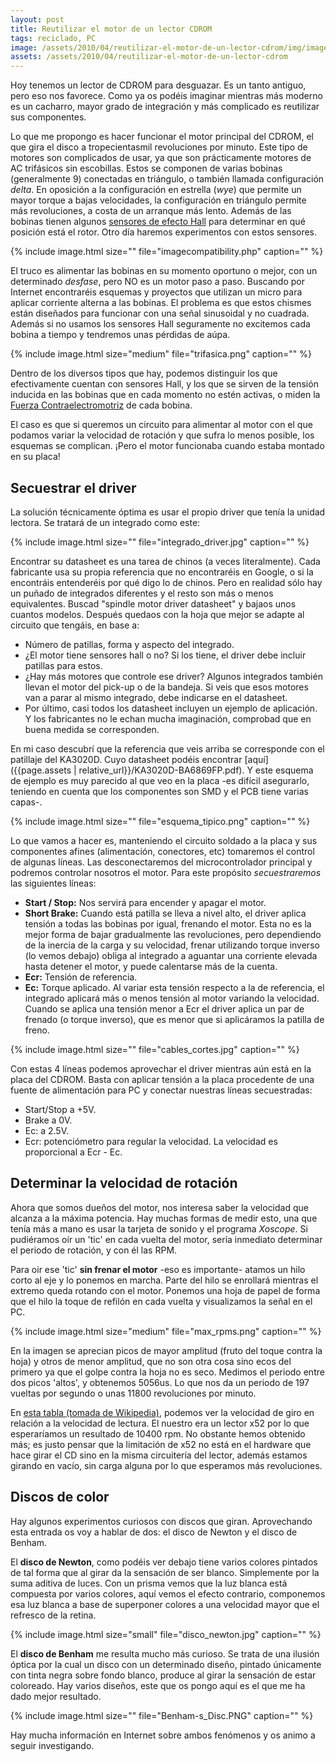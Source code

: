 ```yaml
---
layout: post
title: Reutilizar el motor de un lector CDROM
tags: reciclado, PC
image: /assets/2010/04/reutilizar-el-motor-de-un-lector-cdrom/img/imagecompatibility.php
assets: /assets/2010/04/reutilizar-el-motor-de-un-lector-cdrom
---
```


Hoy tenemos un lector de CDROM para desguazar. Es un tanto antiguo, pero eso nos favorece. Como ya os podéis imaginar mientras más moderno es un cacharro, mayor grado de integración y más complicado es reutilizar sus componentes.

Lo que me propongo es hacer funcionar el motor principal del CDROM, el que gira el disco a tropecientasmil revoluciones por minuto. Este tipo de motores son complicados de usar, ya que son prácticamente motores de AC trifásicos sin escobillas. Estos se componen de varias bobinas (generalmente 9) conectadas en triángulo, o también llamada configuración *delta*. En oposición a la configuración en estrella (*wye*) que permite un mayor torque a bajas velocidades, la configuración en triángulo permite más revoluciones, a costa de un arranque más lento. Además de las bobinas tienen algunos [sensores de efecto Hall](http://en.wikipedia.org/wiki/Hall_sensor) para determinar en qué posición está el rotor. Otro día haremos experimentos con estos sensores.

{% include image.html size="" file="imagecompatibility.php" caption="" %}

El truco es alimentar las bobinas en su momento oportuno o mejor, con un determinado *desfase*, pero NO es un motor paso a paso. Buscando por Internet encontraréis esquemas y proyectos que utilizan un micro para aplicar corriente alterna a las bobinas. El problema es que estos chismes están diseñados para funcionar con una señal sinusoidal y no cuadrada. Además si no usamos los sensores Hall seguramente no excitemos cada bobina a tiempo y tendremos unas pérdidas de aúpa.

{% include image.html size="medium" file="trifasica.png" caption="" %}

Dentro de los diversos tipos que hay, podemos distinguir los que efectivamente cuentan con sensores Hall, y los que se sirven de la tensión inducida en las bobinas que en cada momento no estén activas, o miden la [Fuerza Contraelectromotriz](http://es.wikipedia.org/wiki/Fuerza_contraelectromotriz) de cada bobina.

El caso es que si queremos un circuito para alimentar al motor con el que podamos variar la velocidad de rotación y que sufra lo menos posible, los esquemas se complican. ¡Pero el motor funcionaba cuando estaba montado en su placa!

## Secuestrar el driver

La solución técnicamente óptima es usar el propio driver que tenía la unidad lectora. Se tratará de un integrado como este:

{% include image.html size="" file="integrado_driver.jpg" caption="" %}

Encontrar su datasheet es una tarea de chinos (a veces literalmente). Cada fabricante usa su propia referencia que no encontraréis en Google, o si la encontráis entenderéis por qué digo lo de chinos. Pero en realidad sólo hay un puñado de integrados diferentes y el resto son más o menos equivalentes. Buscad "spindle motor driver datasheet" y bajaos unos cuantos modelos. Después quedaos con la hoja que mejor se adapte al circuito que tengáis, en base a:

- Número de patillas, forma y aspecto del integrado.
- ¿El motor tiene sensores hall o no? Si los tiene, el driver debe incluir patillas para estos.
- ¿Hay más motores que controle ese driver? Algunos integrados también llevan el motor del pick-up o de la bandeja. Si veis que esos motores van a parar al mismo integrado, debe indicarse en el datasheet.
- Por último, casi todos los datasheet incluyen un ejemplo de aplicación. Y los fabricantes no le echan mucha imaginación, comprobad que en buena medida se corresponden.

En mi caso descubrí que la referencia que veis arriba se corresponde con el patillaje del KA3020D. Cuyo datasheet podéis encontrar [aquí]({{page.assets | relative_url}}/KA3020D-BA6869FP.pdf). Y este esquema de ejemplo es muy parecido al que veo en la placa -es difícil asegurarlo, teniendo en cuenta que los componentes son SMD y el PCB tiene varias capas-.

{% include image.html size="" file="esquema_tipico.png" caption="" %}

Lo que vamos a hacer es, manteniendo el circuito soldado a la placa y sus componentes afines (alimentación, conectores, etc) tomaremos el control de algunas líneas. Las desconectaremos del microcontrolador principal y podremos controlar nosotros el motor. Para este propósito *secuestraremos* las siguientes líneas:

- **Start / Stop:** Nos servirá para encender y apagar el motor.
- **Short Brake:** Cuando está patilla se lleva a nivel alto, el driver aplica tensión a todas las bobinas por igual, frenando el motor. Esta no es la mejor forma de bajar gradualmente las revoluciones, pero  dependiendo de la inercia de la carga y su velocidad, frenar utilizando torque inverso (lo vemos debajo) obliga al integrado a aguantar una corriente elevada hasta detener el motor, y puede calentarse más de la cuenta.
- **Ecr:** Tensión de referencia.
- **Ec:** Torque aplicado. Al variar esta tensión respecto a la de referencia, el integrado aplicará más o menos tensión al motor variando la velocidad. Cuando se aplica una tensión menor a Ecr el driver aplica un par de frenado (o torque inverso), que es menor que si aplicáramos la patilla de freno.

{% include image.html size="" file="cables_cortes.jpg" caption="" %}

Con estas 4 líneas podemos aprovechar el driver mientras aún está en la placa del CDROM. Basta con aplicar tensión a la placa procedente de una fuente de alimentación para PC y conectar nuestras líneas secuestradas:

- Start/Stop a +5V.
- Brake a 0V.
- Ec: a 2.5V.
- Ecr: potenciómetro para regular la velocidad. La velocidad es proporcional a Ecr - Ec.

## Determinar la velocidad de rotación

Ahora que somos dueños del motor, nos interesa saber la velocidad que alcanza a la máxima potencia. Hay muchas formas de medir esto, una que tenía más a mano es usar la tarjeta de sonido y el programa *Xoscope*. Si pudiéramos oír un 'tic' en cada vuelta del motor, sería inmediato determinar el periodo de rotación, y con él las RPM.

Para oir ese 'tic' **sin frenar el motor** -eso es importante- atamos un hilo corto al eje y lo ponemos en marcha. Parte del hilo se enrollará mientras el extremo queda rotando con el motor. Ponemos una hoja de papel de forma que el hilo la toque de refilón en cada vuelta y visualizamos la señal en el PC.

{% include image.html size="medium" file="max_rpms.png" caption="" %}

En la imagen se aprecian picos de mayor amplitud (fruto del toque contra la hoja) y otros de menor amplitud, que no son otra cosa sino ecos del primero ya que el golpe contra la hoja no es seco. Medimos el periodo entre dos picos 'altos', y obtenemos 5056us. Lo que nos da un periodo de 197 vueltas por segundo o unas 11800 revoluciones por minuto.

En [esta tabla (tomada de Wikipedia)](http://en.wikipedia.org/wiki/CD-ROM#Transfer_rates), podemos ver la velocidad de giro en relación a la velocidad de lectura. El nuestro era un lector x52 por lo que esperaríamos un resultado de 10400 rpm. No obstante hemos obtenido más; es justo pensar que la limitación de x52 no está en el hardware que hace girar el CD sino en la misma circuitería del lector, además estamos girando en vacío, sin carga alguna por lo que esperamos más revoluciones.

## Discos de color

Hay algunos experimentos curiosos con discos que giran. Aprovechando esta entrada os voy a hablar de dos: el disco de Newton y el disco de Benham.

El **disco de Newton**, como podéis ver debajo tiene varios colores pintados de tal forma que al girar da la sensación de ser blanco. Simplemente por la suma aditiva de luces. Con un prisma vemos que la luz blanca está compuesta por varios colores, aquí vemos el efecto contrario, componemos esa luz blanca a base de superponer colores a una velocidad mayor que el refresco de la retina.

{% include image.html size="small" file="disco_newton.jpg" caption="" %}

El **disco de Benham** me resulta mucho más curioso. Se trata de una ilusión óptica por la cual un disco con un determinado diseño, pintado únicamente con tinta negra sobre fondo blanco, produce al girar la sensación de estar coloreado. Hay varios diseños, este que os pongo aquí es el que me ha dado mejor resultado.

{% include image.html size="" file="Benham-s_Disc.PNG" caption="" %}

Hay mucha información en Internet sobre ambos fenómenos y os animo a seguir investigando.

